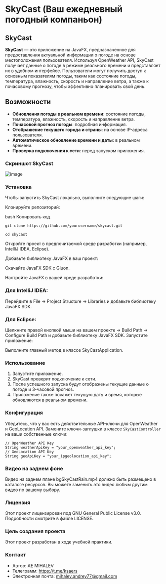 # SkyCast (Ваш ежедневный погодный компаньон)

## SkyCast

**SkyCast** — это приложение на JavaFX, предназначенное для предоставления актуальной информации о погоде на основе местоположения пользователя. Используя OpenWeather API, SkyCast получает данные о погоде в режиме реального времени и представляет их в удобном интерфейсе. Пользователи могут получить доступ к основным показателям погоды, таким как состояние погоды, температура, влажность, скорость и направление ветра, а также к почасовому прогнозу, чтобы эффективно планировать свой день.

## Возможности

- **Обновления погоды в реальном времени**: состояние погоды, температура, влажность, скорость и направление ветра.
- **Почасовой прогноз погоды**: подробная информация.
- **Отображение текущего города и страны**: на основе IP-адреса пользователя.
- **Автоматическое обновление времени и даты**: в реальном времени.
- **Проверка подключения к сети**: перед запуском приложения.


### Скриншот SkyCast
![image](https://github.com/Ksaers/SkyCast/assets/61120576/45c881cc-6b42-4190-8ed7-e2a130f02518)

### Установка
Чтобы запустить SkyCast локально, выполните следующие шаги:

Клонируйте репозиторий:

bash
Копировать код
```
git clone https://github.com/yourusername/skycast.git
```
```
cd skycast
```
Откройте проект в предпочитаемой среде разработки (например, IntelliJ IDEA, Eclipse).

Добавьте библиотеку JavaFX в ваш проект:

Скачайте JavaFX SDK с Gluon.

Настройте JavaFX в вашей среде разработки:

### Для IntelliJ IDEA:

Перейдите в File -> Project Structure -> Libraries и добавьте библиотеку JavaFX SDK.

### Для Eclipse:

Щелкните правой кнопкой мыши на вашем проекте -> Build Path -> Configure Build Path и добавьте библиотеку JavaFX SDK.
Запустите приложение:

Выполните главный метод в классе SkyCastApplication.
### Использование

1. Запустите приложение.
2. SkyCast проверит подключение к сети.
3. После успешного запуска будут отображены текущие данные о погоде и 3-часовой прогноз.
4. Приложение также покажет текущую дату и время, которые обновляются в реальном времени.

### Конфигурация

Убедитесь, что у вас есть действительные API-ключи для OpenWeather и GeoLocation API. Замените ключи-заглушки в классе `SkyCastController` на ваши собственные ключи:

```
// OpenWeather API Key
String weatherApiKey = "your_openweather_api_key";
// GeoLocation API Key
String geoApiKey = "your_ipgeolocation_api_key";
```

### Видео на заднем фоне
Видео на заднем плане bgSkyCastRain.mp4 должно быть размещено в каталоге ресурсов. Вы можете заменить это видео любым другим видео по вашему выбору.

### Лицензия
Этот проект лицензирован под GNU General Public License v3.0. Подробности смотрите в файле LICENSE.

### Цель создания проекта
Этот проект разработан в ходе учебной практики.

### Контакт
- Автор: AE MIHALEV
- Телеграмм: https://t.me/ksaers
- Электронная почта: mihalev.andrey77@gmail.com






